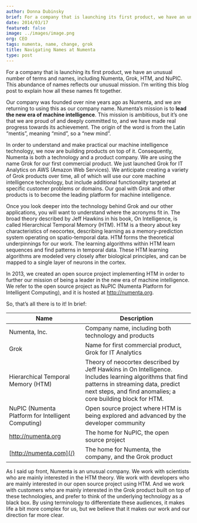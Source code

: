 ```yaml
---
author: Donna Dubinsky
brief: For a company that is launching its first product, we have an unusual number of terms and names, including Numenta, Grok, HTM, and NuPIC. This abundance of names reflects our unusual mission.
date: 2014/03/17
featured: false
image: ../images/image.png
org: CEO
tags: numenta, name, change, grok
title: Navigating Names at Numenta
type: post
---
```


For a company that is launching its first product, we have an unusual number of
terms and names, including Numenta, Grok, HTM, and NuPIC. This abundance of
names reflects our unusual mission. I’m writing this blog post to explain how
all these names fit together.

Our company was founded over nine years ago as Numenta, and we are returning to
using this as our company name. Numenta’s mission is to **lead the new era of
machine intelligence**. This mission is ambitious, but it’s one that we are proud
of and deeply committed to, and we have made real progress towards its
achievement. The origin of the word is from the Latin “mentis”, meaning “mind”,
so a “new mind”.

In order to understand and make practical our machine intelligence technology,
we now are building products on top of it. Consequently, Numenta is both a
technology and a product company. We are using the name Grok for our first
commercial product. We just launched Grok for IT Analytics on AWS (Amazon Web
Services). We anticipate creating a variety of Grok products over time, all of
which will use our core machine intelligence technology, but include additional
functionality targeted at specific customer problems or domains. Our goal with
Grok and other products is to become the leading platform for machine
intelligence.

Once you look deeper into the technology behind Grok and our other applications,
you will want to understand where the acronyms fit in. The broad theory
described by Jeff Hawkins in his book, On Intelligence, is called Hierarchical
Temporal Memory (HTM). HTM is a theory about key characteristics of neocortex,
describing learning as a memory-prediction system operating on spatio-temporal
data. HTM forms the theoretical underpinnings for our work. The learning
algorithms within HTM learn sequences and find patterns in temporal data. These
HTM learning algorithms are modeled very closely after biological principles,
and can be mapped to a single layer of neurons in the cortex.

In 2013, we created an open source project implementing HTM in order to further
our mission of being a leader in the new era of machine intelligence. We refer
to the open source project as NuPIC (Numenta Platform for Intelligent
Computing), and it is hosted at http://numenta.org.

So, that’s all there is to it! In brief:

| Name | Description |
| ---- | ----------- |
| Numenta, Inc. | Company name, including both technology and products |
| Grok | Name for first commercial product, Grok for IT Analytics |
| Hierarchical Temporal Memory (HTM) | Theory of neocortex described by Jeff Hawkins in On Intelligence.  Includes learning algorithms that find patterns in streaming data, predict next steps, and find anomalies; a core building block for HTM. |
| NuPIC (Numenta Platform for Intelligent Computing) | Open source project where HTM is being explored and advanced by the developer community |
| http://numenta.org | The home for NuPIC, the open source project |
| [http://numenta.com](/) | The home for Numenta, the company, and the Grok product |

As I said up front, Numenta is an unusual company. We work with scientists who
are mainly interested in the HTM theory. We work with developers who are mainly
interested in our open source project using HTM. And we work with customers who
are mainly interested in the Grok product built on top of these technologies,
and prefer to think of the underlying technology as a black box. By using
terminology to differentiate these audiences, it makes life a bit more complex
for us, but we believe that it makes our work and our direction far more clear.
